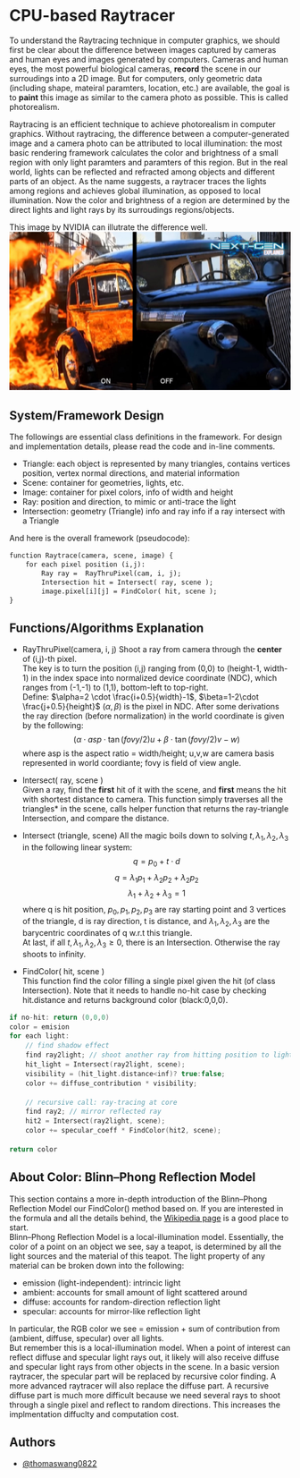 
# CPU-based Raytracer

To understand the Raytracing technique in computer graphics, 
we should first be clear about the difference between images captured by 
cameras and human eyes and images generated by computers. 
Cameras and human eyes, the most powerful biological cameras, 
**record** the scene in our surroudings into a 2D image. But for computers, only geometric data
(including shape, mateiral paramters, location, etc.) are available, 
the goal is to **paint** this image as similar to the camera photo as possible. 
This is called photorealism.

Raytracing is an efficient technique to achieve photorealism in computer graphics.
Without raytracing, the difference between a computer-generated image and a camera photo 
can be attributed to local illumination: the most basic rendering framework calculates 
the color and brightness of a small region with only light paramters and paramters of this region.
But in the real world, lights can be reflected and refracted among objects and different parts of 
an object. As the name suggests, a raytracer traces the lights among regions and achieves global 
illumination, as opposed to local illumination. Now the color and brightness of a region are determined by 
the direct lights and light rays by its surroudings regions/objects. 

This image by NVIDIA can illutrate the difference well.  
<img src="./writeup_assets/NVIDIA_ONOFF.jpeg" alt="drawing" width="600"/>


## System/Framework Design
The followings are essential class definitions in the framework. 
For design and implementation details, please read the code and in-line comments.
- Triangle: each object is represented by many triangles, contains vertices position, vertex normal directions, and material information
- Scene: container for geometries, lights, etc.
- Image: container for pixel colors, info of width and height
- Ray: position and direction, to mimic or anti-trace the light
- Intersection: geometry (Triangle) info and ray info if a ray intersect with a Triangle

And here is the overall framework (pseudocode): 

```
function Raytrace(camera, scene, image) {
    for each pixel position (i,j):
        Ray ray =  RayThruPixel(cam, i, j);
        Intersection hit = Intersect( ray, scene );
        image.pixel[i][j] = FindColor( hit, scene );
}
```

## Functions/Algorithms Explanation
- RayThruPixel(camera, i, j)
Shoot a ray from camera through the **center** of (i,j)-th pixel.  
The key is to turn the position (i,j) ranging from (0,0) to (height-1, width-1) 
in the index space into normalized device coordinate (NDC),
which ranges from (-1,-1) to (1,1), bottom-left to top-right.    
Define: $\alpha=2 \cdot \frac{i+0.5}{width}-1$, $\beta=1-2\cdot \frac{j+0.5}{height}$ 
$(\alpha, \beta)$ is the pixel in NDC. After some derivations
the ray direction (before normalization) in the world coordinate is given by the following: 
$$(\alpha \cdot asp \cdot \tan(fovy/2)u + \beta \cdot \tan(fovy/2)v - w)$$
where asp is the aspect ratio = width/height; u,v,w are camera basis represented in world coordiante;
fovy is field of view angle.

- Intersect( ray, scene )  
Given a ray, find the **first** hit of it with the scene, and **first** means the hit with shortest distance to camera. This function simply traverses all the triangles* in the scene, calls helper function that returns the ray-triangle Intersection, and compare the distance. 

- Intersect (triangle, scene)
All the magic boils down to solving $t, \lambda_1, \lambda_2, \lambda_3$ in the following linear system:  
$$q = p_0 + t\cdot d $$ 
$$q = \lambda_1p_1 + \lambda_2p_2 + \lambda_2p_2$$
$$\lambda_1 + \lambda_2 + \lambda_3 = 1$$
where q is hit position, $p_0, p_1, p_2, p_3$ are ray starting point and 3 vertices of the triangle, d is ray direction, t is distance, and $\lambda_1, \lambda_2, \lambda_3$ are the barycentric coordinates of q w.r.t this triangle.  
At last, if all $t, \lambda_1, \lambda_2, \lambda_3 \geq 0$, there is an Intersection. Otherwise the ray shoots to infinity.

- FindColor( hit, scene )  
This function find the color filling a single pixel given the hit (of class Intersection). Note that it needs to handle no-hit case by checking hit.distance and returns background color (black:0,0,0). 
```cpp
if no-hit: return (0,0,0)
color = emision
for each light:
    // find shadow effect 
    find ray2light; // shoot another ray from hitting position to light
    hit_light = Intersect(ray2light, scene);
    visibility = (hit_light.distance<inf)? true:false;
    color += diffuse_contribution * visibility;

    // recursive call: ray-tracing at core
    find ray2; // mirror reflected ray
    hit2 = Intersect(ray2light, scene);
    color += specular_coeff * FindColor(hit2, scene);

return color
```
## About Color: Blinn–Phong Reflection Model
This section contains a more in-depth introduction of the Blinn–Phong Reflection Model our FindColor() method based on. If you are interested in the formula and all the details behind, the [Wikipedia page](https://en.wikipedia.org/wiki/Blinn%E2%80%93Phong_reflection_model) is a good place to start.  
Blinn–Phong Reflection Model is a local-illumination model.
Essentially, the color of a point on an object we see, say a teapot, is determined by all the light sources and the material of this teapot. The light property of any material can be broken down into the following: 
- emission (light-independent): intrincic light
- ambient: accounts for small amount of light scattered around
- diffuse: accounts for random-direction reflection light
- specular: accounts for mirror-like reflection light

In particular, the RGB color we see = emission + sum of contribution from (ambient, diffuse, specular) over all lights.  
But remember this is a local-illumination model. When a point of interest can reflect diffuse and specular light rays out, it likely will also receive diffuse and specular light rays from other objects in the scene. In a basic version raytracer, the specular part will be replaced by recursive color finding. A more advanced raytracer will also replace the diffuse part. A recursive diffuse part is much more difficult because we need several rays to shoot through a single pixel and reflect to random directions. This increases the implmentation diffuclty and computation cost.

## Authors

- [@thomaswang0822](https://github.com/Thomaswang0822)

<script
  src="https://cdn.mathjax.org/mathjax/latest/MathJax.js?config=TeX-AMS-MML_HTMLorMML"
  type="text/javascript">
</script>